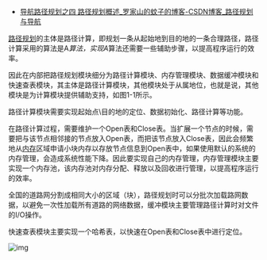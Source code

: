 - [导航路径规划之四 路径规划概述_罗家山的蚊子的博客-CSDN博客_路径规划与导航](https://blog.csdn.net/autonavi2012/article/details/80923347)

 [路径规划](https://so.csdn.net/so/search?q=路径规划&spm=1001.2101.3001.7020)的主体是路径计算，即规划一条从起始地到目的地的一条合理路径，路径计算采用的算法是A*算法，实现A*算法还需要一些辅助步骤，以提高程序运行的效率。

因此在内部把路径规划模块细分为路径计算模块、内存管理模块、数据缓冲模块和快速查表模块，其主体是路径计算模块，其他模块处于从属地位，也就是说，其他模块是为计算模块提供辅助支持，如图1-1所示。

路径计算模块需要实现起始点\目的地的定位、数据初始化、路径计算等功能。

在路径计算过程，需要维护一个Open表和Close表。当扩展一个节点的时候，需要把与该节点相邻接的节点放入Open表，而把该节点放入Close表，因此会频繁地从[内存](https://so.csdn.net/so/search?q=内存&spm=1001.2101.3001.7020)区域申请小块内存以存放节点信息到Open表中，如果使用默认的系统的内存管理，会造成系统性能下降。因此要实现自己的内存管理，内存管理模块主要实现一个内存池，该内存池对内存分配、释放以及回收进行管理，以提高程序运行的效率。

全国的道路网分割成相同大小的区域（块），路径规划时可以分批次加载路网数据，以避免一次性加载所有道路的网络数据，缓冲模块主要管理路径计算时对文件的I/O操作。

快速查表模块主要实现一个哈希表，以快速在Open表和Close表中进行定位。

![img](https://img-blog.csdn.net/20180705104443656?watermark/2/text/aHR0cHM6Ly9ibG9nLmNzZG4ubmV0L2F1dG9uYXZpMjAxMg==/font/5a6L5L2T/fontsize/400/fill/I0JBQkFCMA==/dissolve/70)